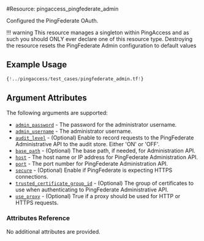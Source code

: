 #Resource: pingaccess_pingfederate_admin

Configured the PingFederate OAuth.

!!! warning
    This resource manages a singleton within PingAccess and as such you should ONLY ever declare one of this resource type. Destroying the resource resets the PingFederate Admin configuration to default values

## Example Usage
```terraform
{!../pingaccess/test_cases/pingfederate_admin.tf!}
```

## Argument Attributes

The following arguments are supported:

- [`admin_password`](#admin_password) - The password for the administrator username.
- [`admin_username`](#admin_username) - The administrator username.
- [`audit_level`](#audit_level) - (Optional) Enable to record requests to the PingFederate Administrative API to the audit store. Either 'ON' or 'OFF'.
- [`base_path`](#base_path) - (Optional) The base path, if needed, for Administration API.
- [`host`](#host) - The host name or IP address for PingFederate Administration API.
- [`port`](#port) - The port number for PingFederate Administration API.
- [`secure`](#secure) - (Optional) Enable if PingFederate is expecting HTTPS connections.
- [`trusted_certificate_group_id`](#trusted_certificate_group_id) - (Optional) The group of certificates to use when authenticating to PingFederate Administrative API.
- [`use_proxy`](#use_proxy) - (Optional) True if a proxy should be used for HTTP or HTTPS requests.

### Attributes Reference

No additional attributes are provided.
